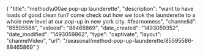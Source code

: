 {
    "title": "method\u00ae pop-up launderette",
    "description": "want to have loads of good clean fun? come check out how we took the launderette to a whole new level at our pop-up in new york city. #fearnomess",
    "channelid": "85595586",
    "videoid": "88465869",
    "date_created": "1493059352",
    "date_modified": "1493059862",
    "type": "captivate",
    "layout": "channelVideo",
    "url": "\/seasonal\/method-pop-up-launderette\/85595586-88465869"
}